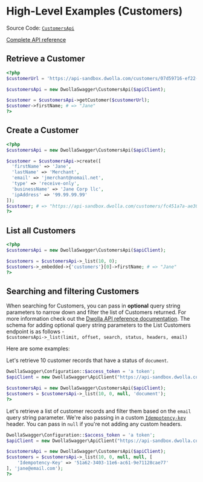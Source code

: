 # High-Level Examples (Customers)
Source Code: [`CustomersApi`](https://github.com/Dwolla/dwolla-swagger-php/blob/main/lib/CustomersApi.php)

[Complete API reference](https://developers.dwolla.com/api-reference)

## Retrieve a Customer 

```php
<?php
$customerUrl = 'https://api-sandbox.dwolla.com/customers/07d59716-ef22-4fe6-98e8-f3190233dfb8';

$customersApi = new DwollaSwagger\CustomersApi($apiClient);

$customer = $customersApi->getCustomer($customerUrl);
$customer->firstName; # => "Jane"
?>
```

## Create a Customer

```php
<?php
$customersApi = new DwollaSwagger\CustomersApi($apiClient);

$customer = $customersApi->create([
  'firstName' => 'Jane',
  'lastName' => 'Merchant',
  'email' => 'jmerchant@nomail.net',
  'type' => 'receive-only',
  'businessName' => 'Jane Corp llc',
  'ipAddress' => '99.99.99.99'
]);
$customer; # => "https://api-sandbox.dwolla.com/customers/fc451a7a-ae30-4404-aB95-e3553fcd733f"
?>
```

## List all Customers

```php
<?php
$customersApi = new DwollaSwagger\CustomersApi($apiClient);

$customers = $customersApi->_list(10, 0);
$customers->_embedded->{'customers'}[0]->firstName; # => "Jane"
?>
```

## Searching and filtering Customers

When searching for Customers, you can pass in **optional** query string parameters to narrow down and filter the list of Customers returned. For more information check out the [Dwolla API reference documentation](https://developers.dwolla.com/api-reference/customers/list-and-search).
The schema for adding optional query string parameters to the List Customers endpoint is as follows -  
`$customersApi->_list(limit, offset, search, status, headers, email)`

Here are some examples:

Let's retrieve 10 customer records that have a status of `document`.

```php
DwollaSwagger\Configuration::$access_token = 'a token';
$apiClient = new DwollaSwagger\ApiClient("https://api-sandbox.dwolla.com/");

$customersApi = new DwollaSwagger\CustomersApi($apiClient);
$customers = $customersApi->_list(10, 0, null, 'document');
?>
```

Let's retrieve a list of customer records and filter them based on the `email` query string parameter. We're also passing in a custom [`Idempotency-key`](https://developers.dwolla.com/api-reference#idempotency-key) header. You can pass in `null` if you're not adding any custom headers.

```php
DwollaSwagger\Configuration::$access_token = 'a token';
$apiClient = new DwollaSwagger\ApiClient("https://api-sandbox.dwolla.com/");

$customersApi = new DwollaSwagger\CustomersApi($apiClient);
$customers = $customersApi->_list(10, 0, null, null, [
    'Idempotency-Key' => '51a62-3403-11e6-ac61-9e71128cae77'
], 'jane@email.com');
?>
```
